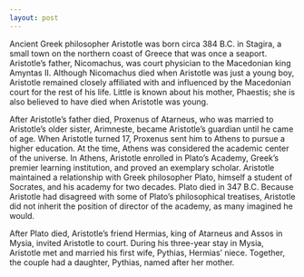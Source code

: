 ```yaml
---
layout: post
---
```


Ancient Greek philosopher Aristotle was born circa 384 B.C. in Stagira, a small town on the northern coast of Greece that was once a seaport. Aristotle’s father, Nicomachus, was court physician to the Macedonian king Amyntas II. Although Nicomachus died when Aristotle was just a young boy, Aristotle remained closely affiliated with and influenced by the Macedonian court for the rest of his life. Little is known about his mother, Phaestis; she is also believed to have died when Aristotle was young.

After Aristotle’s father died, Proxenus of Atarneus, who was married to Aristotle’s older sister, Arimneste, became Aristotle’s guardian until he came of age. When Aristotle turned 17, Proxenus sent him to Athens to pursue a higher education. At the time, Athens was considered the academic center of the universe. In Athens, Aristotle enrolled in Plato’s Academy, Greek’s premier learning institution, and proved an exemplary scholar. Aristotle maintained a relationship with Greek philosopher Plato, himself a student of Socrates, and his academy for two decades. Plato died in 347 B.C. Because Aristotle had disagreed with some of Plato’s philosophical treatises, Aristotle did not inherit the position of director of the academy, as many imagined he would.

After Plato died, Aristotle’s friend Hermias, king of Atarneus and Assos in Mysia, invited Aristotle to court. During his three-year stay in Mysia, Aristotle met and married his first wife, Pythias, Hermias’ niece. Together, the couple had a daughter, Pythias, named after her mother.